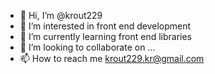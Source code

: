 - 👋 Hi, I’m @krout229
- 👀 I’m interested in front end development
- 🌱 I’m currently learning front end libraries 
- 💞️ I’m looking to collaborate on ...
- 📫 How to reach me krout229.kr@gmail.com

<!---
krout229/krout229 is a ✨ special ✨ repository because its `README.md` (this file) appears on your GitHub profile.
You can click the Preview link to take a look at your changes.
--->
